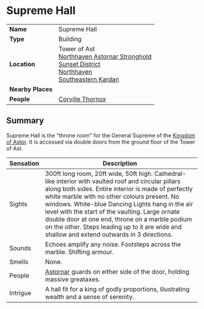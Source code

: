 # Supreme Hall

|||
| --- | --- |
| **Name** | Supreme Hall | place.4
| **Type** | Building |
| **Location** | Tower of Ast<br>[Northhaven Astornar Stronghold](../../settlements/strongholds/northhaven-astornar-stronghold.md)<br>[Sunset District](../../settlements/districts/sunset-district.md)<br>[Northhaven](../../settlements/cities/northhaven.md)<br>[Southeastern Kardan](../../regions/southeastern-kardan.md) |
| **Nearby Places** | |
| **People** | [Corville Thornox](../../../characters/corville-thornox.md) |

## Summary

Supreme Hall is the "throne room" for the General Supreme of the [Kingdom of Astor](../../../civilisations/kingdom-of-astor/kingdom-of-astor.md). It is accessed via double doors from the ground floor of the Tower of Ast.

| Sensation | Description |
| ---- | --- |
| Sights | 300ft long room, 20ft wide, 50ft high. Cathedral-like interior with vaulted roof and circular pillars along both sides. Entire interior is made of perfectly white marble with no other colours present. No windows. White-blue Dancing Lights hang in the air level with the start of the vaulting. Large ornate double door at one end, throne on a marble podium on the other. Steps leading up to it are wide and shallow and extend outwards in 3 directions. |
| Sounds | Echoes amplify any noise. Footsteps across the marble. Shifting armour. |
| Smells | None. |
| People | [Astornar](../../../organisations/government/astornar.md) guards on either side of the door, holding massive greataxes. |
| Intrigue | A hall fit for a king of godly proportions, illustrating wealth and a sense of serenity. |
